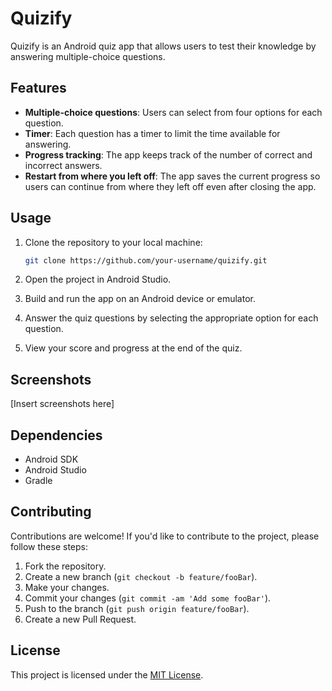 # Quizify

Quizify is an Android quiz app that allows users to test their knowledge by answering multiple-choice questions.

## Features

- **Multiple-choice questions**: Users can select from four options for each question.
- **Timer**: Each question has a timer to limit the time available for answering.
- **Progress tracking**: The app keeps track of the number of correct and incorrect answers.
- **Restart from where you left off**: The app saves the current progress so users can continue from where they left off even after closing the app.

## Usage

1. Clone the repository to your local machine:

    ```bash
    git clone https://github.com/your-username/quizify.git
    ```

2. Open the project in Android Studio.
3. Build and run the app on an Android device or emulator.
4. Answer the quiz questions by selecting the appropriate option for each question.
5. View your score and progress at the end of the quiz.

## Screenshots

[Insert screenshots here]

## Dependencies

- Android SDK
- Android Studio
- Gradle

## Contributing

Contributions are welcome! If you'd like to contribute to the project, please follow these steps:

1. Fork the repository.
2. Create a new branch (`git checkout -b feature/fooBar`).
3. Make your changes.
4. Commit your changes (`git commit -am 'Add some fooBar'`).
5. Push to the branch (`git push origin feature/fooBar`).
6. Create a new Pull Request.

## License

This project is licensed under the [MIT License](LICENSE).
